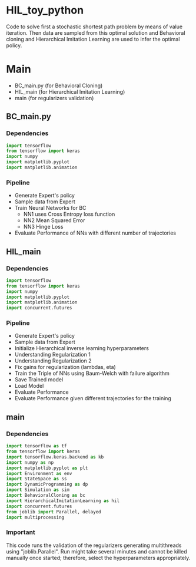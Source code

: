 # HIL_toy_python
Code to solve first a stochastic shortest path problem by means of value iteration.
Then data are sampled from this optimal solution and Behavioral cloning and Hierarchical Imitation Learning are used to infer the optimal policy.

# Main
- BC_main.py  (for Behavioral Cloning)
- HIL_main (for Hierarchical Imitation Learning)
- main (for regularizers validation)

## BC_main.py

### Dependencies
```python
import tensorflow
from tensorflow import keras
import numpy
import matplotlib.pyplot
import matplotlib.animation
```

### Pipeline
- Generate Expert's policy
- Sample data from Expert
- Train Neural Networks for BC
  - NN1 uses Cross Entropy loss function
  - NN2 Mean Squared Error
  - NN3 Hinge Loss
- Evaluate Performance of NNs with different number of trajectories

## HIL_main

### Dependencies
```python
import tensorflow
from tensorflow import keras
import numpy
import matplotlib.pyplot
import matplotlib.animation
import concurrent.futures
```

### Pipeline
- Generate Expert's policy
- Sample data from Expert
- Initialize Hierarchical inverse learning hyperparameters
- Understanding Regularization 1
- Understanding Regularization 2
- Fix gains for regularization (lambdas, eta)
- Train the Triple of NNs using Baum-Welch with failure algorithm
- Save Trained model
- Load Model
- Evaluate Performance 
- Evaluate Performance given different trajectories for the training

## main

### Dependencies
```python
import tensorflow as tf
from tensorflow import keras
import tensorflow.keras.backend as kb
import numpy as np
import matplotlib.pyplot as plt
import Environment as env
import StateSpace as ss
import DynamicProgramming as dp
import Simulation as sim
import BehavioralCloning as bc
import HierarchicalImitationLearning as hil
import concurrent.futures
from joblib import Parallel, delayed
import multiprocessing
```

### Important
This code runs the validation of the regularizers generating multithreads using "joblib.Parallel".
Run might take several minutes and cannot be killed manually once started; therefore, select the hyperparameters appropriately.


